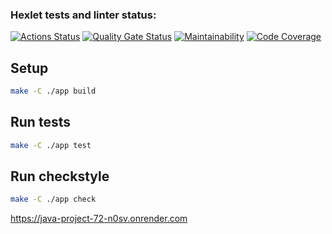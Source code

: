 ### Hexlet tests and linter status:
[![Actions Status](https://github.com/brein594/java-project-72/actions/workflows/hexlet-check.yml/badge.svg)](https://github.com/brein594/java-project-72/actions)
[![Quality Gate Status](https://sonarcloud.io/api/project_badges/measure?project=brein594_java-project-72&metric=alert_status)](https://sonarcloud.io/summary/new_code?id=brein594_java-project-72)
[![Maintainability](https://qlty.sh/gh/brein594/projects/java-project-72/maintainability.svg)](https://qlty.sh/gh/brein594/projects/java-project-72)
[![Code Coverage](https://qlty.sh/gh/brein594/projects/java-project-72/coverage.svg)](https://qlty.sh/gh/brein594/projects/java-project-72)



## Setup

```bash
make -C ./app build
```
## Run tests

```bash
make -C ./app test
```

## Run checkstyle

```bash
make -C ./app check
```
https://java-project-72-n0sv.onrender.com 


